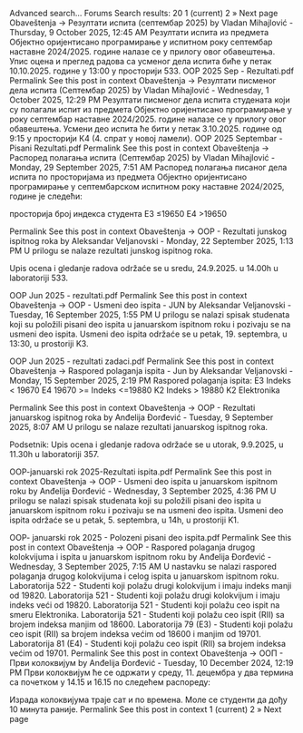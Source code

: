 Advanced search...
Forums
Search results: 20
1
(current)
2
»
Next page
Obaveštenja -> Резултати испита (септембар 2025)
by Vladan Mihajlović - Thursday, 9 October 2025, 12:45 AM
Резултати испита из предмета Објектно оријентисано програмирање у испитном року септембар наставне 2024/2025. године налазе се у прилогу овог обавештења.
Упис оцена и преглед радова са усменог дела испита биће у петак 10.10.2025. године у 13:00 у просторији 533.
OOP 2025 Sep - Rezultati.pdf
Permalink
See this post in context
Obaveštenja -> Резултати писменог дела испита (Септембар 2025)
by Vladan Mihajlović - Wednesday, 1 October 2025, 12:29 PM
Резултати писменог дела испита студената који су полагали испит из предмета Објектно оријентисано програмирање у року септембар наставне 2024/2025. године налазе се у прилогу овог обавештења.
Усмени део испита ће бити у петак 3.10.2025. године од 9:15 у просторији К4 (4. спрат у новој ламели).
OOP 2025 Septembar - Pisani Rezultati.pdf
Permalink
See this post in context
Obaveštenja -> Распоред полагања испита (Септембар 2025)
by Vladan Mihajlović - Monday, 29 September 2025, 7:51 AM
Распоред полагања писаног дела испита по просторијама из предмета Објектно оријентисано програмирање у септембарском испитном року наставне 2024/2025, године је следећи:

  просторија 
  број индекса студента 
Е3 ≤19650
Е4 >19650
 


Permalink
See this post in context
Obaveštenja -> OOP - Rezultati junskog ispitnog roka
by Aleksandar Veljanovski - Monday, 22 September 2025, 1:13 PM
U prilogu se nalaze rezultati junskog ispitnog roka.

Upis ocena i gledanje radova održaće se u sredu, 24.9.2025. u 14.00h u laboratoriji 533.

OOP Jun 2025 - rezultati.pdf
Permalink
See this post in context
Obaveštenja -> OOP - Usmeni deo ispita - JUN
by Aleksandar Veljanovski - Tuesday, 16 September 2025, 1:55 PM
U prilogu se nalazi spisak studenata koji su položili pisani deo ispita u januarskom ispitnom roku i pozivaju se na usmeni deo ispita.
Usmeni deo ispita održaće se u petak, 19. septembra, u 13:30, u prostoriji K3. 

OOP Jun 2025 - rezultati zadaci.pdf
Permalink
See this post in context
Obaveštenja -> Raspored polaganja ispita - Jun
by Aleksandar Veljanovski - Monday, 15 September 2025, 2:19 PM
Raspored polaganja ispita:
E3 Indeks < 19670
E4 19670 >= Indeks <=19880
K2 Indeks > 19880
K2 Elektronika

Permalink
See this post in context
Obaveštenja -> OOP - Rezultati januarskog ispitnog roka
by Anđelija Đorđević - Tuesday, 9 September 2025, 8:07 AM
U prilogu se nalaze rezultati januarskog ispitnog roka.

Podsetnik: Upis ocena i gledanje radova održaće se u utorak, 9.9.2025, u 11.30h u laboratoriji 357.

OOP-januarski rok 2025-Rezultati ispita.pdf
Permalink
See this post in context
Obaveštenja -> OOP - Usmeni deo ispita u januarskom ispitnom roku
by Anđelija Đorđević - Wednesday, 3 September 2025, 4:36 PM
U prilogu se nalazi spisak studenata koji su položili pisani deo ispita u januarskom ispitnom roku i pozivaju se na usmeni deo ispita.
Usmeni deo ispita održaće se u petak, 5. septembra, u 14h, u prostoriji K1. 

OOP- januarski rok 2025 - Polozeni pisani deo ispita.pdf
Permalink
See this post in context
Obaveštenja -> OOP - Raspored polaganja drugog kolokvijuma i ispita u januarskom ispitnom roku
by Anđelija Đorđević - Wednesday, 3 September 2025, 7:15 AM
U nastavku se nalazi raspored polaganja drugog kolokvijuma i celog ispita u januarskom ispitnom roku.
Laboratorija 522 - Studenti koji polažu drugi kolokvijum i imaju indeks manji od 19820.
Laboratorija 521 - Studenti koji polažu drugi kolokvijum i imaju indeks veći od 19820.
Laboratorija 521 - Studenti koji polažu ceo ispit na smeru Elektronika.
Laboratorija 521 - Studenti koji polažu ceo ispit (RII) sa brojem indeksa manjim od 18600.
Laboratorija 79 (E3) - Studenti koji polažu ceo ispit (RII) sa brojem indeksa većim od 18600 i manjim od 19701.
Laboratorija 81 (E4) - Studenti koji polažu ceo ispit (RII) sa brojem indeksa većim od 19701.
Permalink
See this post in context
Obaveštenja -> OOП - Први колоквијум
by Anđelija Đorđević - Tuesday, 10 December 2024, 12:19 PM
Први колоквијум ће се одржати у среду, 11. децембра у два термина са почетком у 14.15 и 16.15 по следећем распореду:

Израда колоквијума траје сат и по времена. 
Моле се студенти да дођу 10 минута раније.
Permalink
See this post in context
1
(current)
2
»
Next page